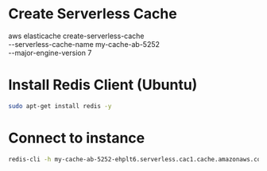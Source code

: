 # Create Serverless Cache

aws elasticache create-serverless-cache \
--serverless-cache-name my-cache-ab-5252 \
 --major-engine-version 7

 # Install Redis Client (Ubuntu)

```sh
sudo apt-get install redis -y
```

# Connect to instance

```sh
redis-cli -h my-cache-ab-5252-ehplt6.serverless.cac1.cache.amazonaws.com
```